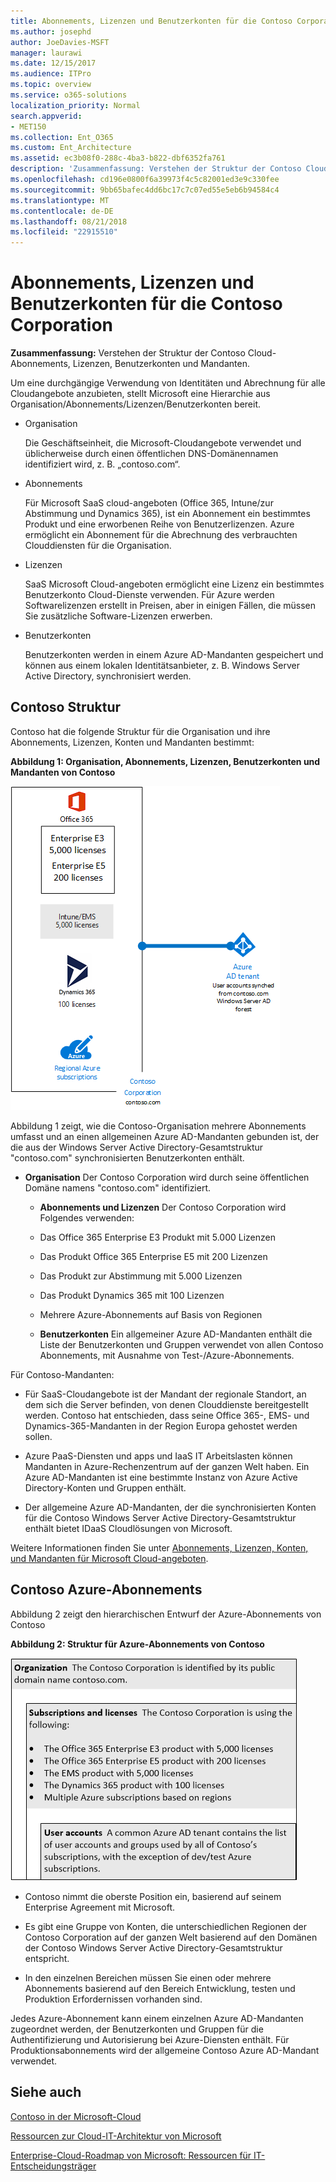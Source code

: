 ```yaml
---
title: Abonnements, Lizenzen und Benutzerkonten für die Contoso Corporation
ms.author: josephd
author: JoeDavies-MSFT
manager: laurawi
ms.date: 12/15/2017
ms.audience: ITPro
ms.topic: overview
ms.service: o365-solutions
localization_priority: Normal
search.appverid:
- MET150
ms.collection: Ent_O365
ms.custom: Ent_Architecture
ms.assetid: ec3b08f0-288c-4ba3-b822-dbf6352fa761
description: 'Zusammenfassung: Verstehen der Struktur der Contoso Cloud-Abonnements, Lizenzen, Benutzerkonten und Mandanten.'
ms.openlocfilehash: cd196e0800f6a39973f4c5c82001ed3e9c330fee
ms.sourcegitcommit: 9bb65bafec4dd6bc17c7c07ed55e5eb6b94584c4
ms.translationtype: MT
ms.contentlocale: de-DE
ms.lasthandoff: 08/21/2018
ms.locfileid: "22915510"
---
```

# <a name="subscriptions-licenses-and-user-accounts-for-the-contoso-corporation"></a>Abonnements, Lizenzen und Benutzerkonten für die Contoso Corporation

 **Zusammenfassung:** Verstehen der Struktur der Contoso Cloud-Abonnements, Lizenzen, Benutzerkonten und Mandanten.
  
Um eine durchgängige Verwendung von Identitäten und Abrechnung für alle Cloudangebote anzubieten, stellt Microsoft eine Hierarchie aus Organisation/Abonnements/Lizenzen/Benutzerkonten bereit.

  
- Organisation
    
    Die Geschäftseinheit, die Microsoft-Cloudangebote verwendet und üblicherweise durch einen öffentlichen DNS-Domänennamen identifiziert wird, z. B. „contoso.com“.

    
- Abonnements
    
    Für Microsoft SaaS cloud-angeboten (Office 365, Intune/zur Abstimmung und Dynamics 365), ist ein Abonnement ein bestimmtes Produkt und eine erworbenen Reihe von Benutzerlizenzen. Azure ermöglicht ein Abonnement für die Abrechnung des verbrauchten Clouddiensten für die Organisation.
    
- Lizenzen
    
    SaaS Microsoft Cloud-angeboten ermöglicht eine Lizenz ein bestimmtes Benutzerkonto Cloud-Dienste verwenden. Für Azure werden Softwarelizenzen erstellt in Preisen, aber in einigen Fällen, die müssen Sie zusätzliche Software-Lizenzen erwerben.
    
- Benutzerkonten
    
    Benutzerkonten werden in einem Azure AD-Mandanten gespeichert und können aus einem lokalen Identitätsanbieter, z. B. Windows Server Active Directory, synchronisiert werden.
    
## <a name="contosos-structure"></a>Contoso Struktur

Contoso hat die folgende Struktur für die Organisation und ihre Abonnements, Lizenzen, Konten und Mandanten bestimmt:
  
**Abbildung 1: Organisation, Abonnements, Lizenzen, Benutzerkonten und Mandanten von Contoso**

![Organisation, Abonnements, Lizenzen, Benutzerkonten und Mandanten von Contoso](media/Contoso-Poster/Subscriptions.png)
  
Abbildung 1 zeigt, wie die Contoso-Organisation mehrere Abonnements umfasst und an einen allgemeinen Azure AD-Mandanten gebunden ist, der die aus der Windows Server Active Directory-Gesamtstruktur "contoso.com" synchronisierten Benutzerkonten enthält.
  
- **Organisation** Der Contoso Corporation wird durch seine öffentlichen Domäne namens "contoso.com" identifiziert.
    
  - **Abonnements und Lizenzen** Der Contoso Corporation wird Folgendes verwenden:
    
  - Das Office 365 Enterprise E3 Produkt mit 5.000 Lizenzen
    
  - Das Produkt Office 365 Enterprise E5 mit 200 Lizenzen
    
  - Das Produkt zur Abstimmung mit 5.000 Lizenzen
    
  - Das Produkt Dynamics 365 mit 100 Lizenzen

    
  - Mehrere Azure-Abonnements auf Basis von Regionen
    
  - **Benutzerkonten** Ein allgemeiner Azure AD-Mandanten enthält die Liste der Benutzerkonten und Gruppen verwendet von allen Contoso Abonnements, mit Ausnahme von Test-/Azure-Abonnements.
    
Für Contoso-Mandanten:
  
- Für SaaS-Cloudangebote ist der Mandant der regionale Standort, an dem sich die Server befinden, von denen Clouddienste bereitgestellt werden. Contoso hat entschieden, dass seine Office 365-, EMS- und Dynamics-365-Mandanten in der Region Europa gehostet werden sollen. 
    
- Azure PaaS-Diensten und apps und IaaS IT Arbeitslasten können Mandanten in Azure-Rechenzentrum auf der ganzen Welt haben. Ein Azure AD-Mandanten ist eine bestimmte Instanz von Azure Active Directory-Konten und Gruppen enthält.
    
- Der allgemeine Azure AD-Mandanten, der die synchronisierten Konten für die Contoso Windows Server Active Directory-Gesamtstruktur enthält bietet IDaaS Cloudlösungen von Microsoft.
    
Weitere Informationen finden Sie unter [Abonnements, Lizenzen, Konten, und Mandanten für Microsoft Cloud-angeboten](subscriptions-licenses-accounts-and-tenants-for-microsoft-cloud-offerings.md).
  
## <a name="contosos-azure-subscriptions"></a>Contoso Azure-Abonnements

Abbildung 2 zeigt den hierarchischen Entwurf der Azure-Abonnements von Contoso 



  
**Abbildung 2: Struktur für Azure-Abonnements von Contoso**

![Struktur für Azure-Abonnements von Contoso](media/Contoso-Poster/Subscriptions-Nested.png)
  
- Contoso nimmt die oberste Position ein, basierend auf seinem Enterprise Agreement mit Microsoft.
    
- Es gibt eine Gruppe von Konten, die unterschiedlichen Regionen der Contoso Corporation auf der ganzen Welt basierend auf den Domänen der Contoso Windows Server Active Directory-Gesamtstruktur entspricht.
    
- In den einzelnen Bereichen müssen Sie einen oder mehrere Abonnements basierend auf den Bereich Entwicklung, testen und Produktion Erfordernissen vorhanden sind.
    
Jedes Azure-Abonnement kann einem einzelnen Azure AD-Mandanten zugeordnet werden, der Benutzerkonten und Gruppen für die Authentifizierung und Autorisierung bei Azure-Diensten enthält.
 Für Produktionsabonnements wird der allgemeine Contoso Azure AD-Mandant verwendet.
  
## <a name="see-also"></a>Siehe auch

[Contoso in der Microsoft-Cloud](contoso-in-the-microsoft-cloud.md)
  
[Ressourcen zur Cloud-IT-Architektur von Microsoft](microsoft-cloud-it-architecture-resources.md)

[Enterprise-Cloud-Roadmap von Microsoft: Ressourcen für IT-Entscheidungsträger](https://sway.com/FJ2xsyWtkJc2taRD)




